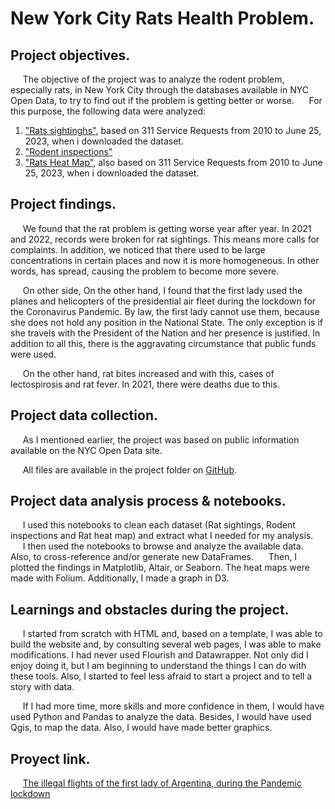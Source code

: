 # **New York City Rats Health Problem.**
  
## **Project objectives.**
&nbsp;&nbsp;&nbsp;&nbsp;&nbsp;The objective of the project was to analyze the rodent problem, especially rats, in New York City through the databases available in NYC Open Data, to try to find out if the problem is getting better or worse.
&nbsp;&nbsp;&nbsp;&nbsp;&nbsp;For this purpose, the following data were analyzed: 
1. ["Rats sightinghs"](https://data.cityofnewyork.us/Social-Services/Rat-Sightings/3q43-55fe), based on 311 Service Requests from 2010 to June 25, 2023, when i downloaded the dataset.
2. ["Rodent inspections"](https://data.cityofnewyork.us/Health/Rodent-Inspection/p937-wjvj)
3. ["Rats Heat Map"](https://data.cityofnewyork.us/Social-Services/Rats-Heat-Map/g642-4e55), also based on 311 Service Requests from 2010 to June 25, 2023, when i downloaded the dataset.

## **Project findings.**
&nbsp;&nbsp;&nbsp;&nbsp;&nbsp;We found that the rat problem is getting worse year after year. In 2021 and 2022, records were broken for rat sightings. This means more calls for complaints. In addition, we noticed that there used to be large concentrations in certain places and now it is more homogeneous. In other words, has spread, causing the problem to become more severe.

&nbsp;&nbsp;&nbsp;&nbsp;&nbsp;On other side, On the other hand, I found that the first lady used the planes and helicopters of the presidential air fleet during the lockdown for the Coronavirus Pandemic. By law, the first lady cannot use them, because she does not hold any position in the National State. The only exception is if she travels with the President of the Nation and her presence is justified. In addition to all this, there is the aggravating circumstance that public funds were used.

&nbsp;&nbsp;&nbsp;&nbsp;&nbsp;On the other hand, rat bites increased and with this, cases of lectospirosis and rat fever. In 2021, there were deaths due to this.

## **Project data collection.**
&nbsp;&nbsp;&nbsp;&nbsp;&nbsp;As I mentioned earlier, the project was based on public information available on the NYC Open Data site.

&nbsp;&nbsp;&nbsp;&nbsp;&nbsp;All files are available in the project folder on [GitHub]([https://github.com/federicodt/project1/](https://github.com/federicodt/nyc-rat-health-problem)).

## **Project data analysis process & notebooks.**
&nbsp;&nbsp;&nbsp;&nbsp;&nbsp;I used this notebooks to clean each dataset (Rat sightings, Rodent inspections and Rat heat map) and extract what I needed for my analysis.
&nbsp;&nbsp;&nbsp;&nbsp;&nbsp;I then used the notebooks to browse and analyze the available data. Also, to cross-reference and/or generate new DataFrames.
&nbsp;&nbsp;&nbsp;&nbsp;&nbsp;Then, I plotted the findings in Matplotlib, Altair, or Seaborn. The heat maps were made with Folium. Additionally, I made a graph in D3.

## **Learnings and obstacles during the project.**

&nbsp;&nbsp;&nbsp;&nbsp;&nbsp;I started from scratch with HTML and, based on a template, I was able to build the website and, by consulting several web pages, I was able to make modifications. I had never used Flourish and Datawrapper. Not only did I enjoy doing it, but I am beginning to understand the things I can do with these tools. Also, I started to feel less afraid to start a project and to tell a story with data.

&nbsp;&nbsp;&nbsp;&nbsp;&nbsp;If I had more time, more skills and more confidence in them, I would have used Python and Pandas to analyze the data. Besides, I would have used Qgis, to map the data. Also, I would have made better graphics.

## **Proyect link.**
&nbsp;&nbsp;&nbsp;&nbsp;&nbsp;[The illegal flights of the first lady of Argentina, during the Pandemic lockdown](https://federicodt.github.io/project1/)
